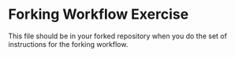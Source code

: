 # Forking Workflow Exercise

This file should be in your forked repository when you do the set of instructions for the forking workflow.
